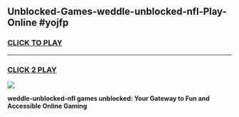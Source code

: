 
## Unblocked-Games-weddle-unblocked-nfl-Play-Online #yojfp
<h3>
<a href="https://news.freeplayer.one?title=weddle-unblocked-nfl&ref=3">CLICK TO PLAY</a></h3>
<hr>

<h3>
<a href="https://news.freeplayer.one?title=weddle-unblocked-nfl&ref=3">CLICK 2 PLAY</a>
  
</h3>

<a href="https://news.freeplayer.one?title=weddle-unblocked-nfl&ref=3"><img src="https://clearcache.store/games.png"></a>


**weddle-unblocked-nfl games unblocked: Your Gateway to Fun and Accessible Online Gaming**

